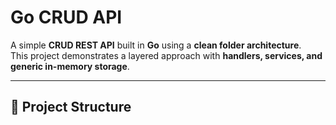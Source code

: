 # Go CRUD API

A simple **CRUD REST API** built in **Go** using a **clean folder architecture**.  
This project demonstrates a layered approach with **handlers, services, and generic in-memory storage**.  

---

## 📂 Project Structure


